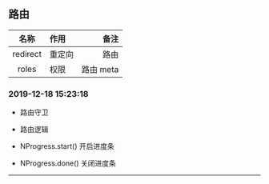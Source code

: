 ## 路由

|   名称   | 作用   |      备注 |
| :------: | :----- | --------: |
| redirect | 重定向 |      路由 |
|  roles   | 权限   | 路由 meta |

### 2019-12-18 15:23:18

- 路由守卫
- 路由逻辑

- NProgress.start() 开启进度条
- NProgress.done() 关闭进度条

--- 
